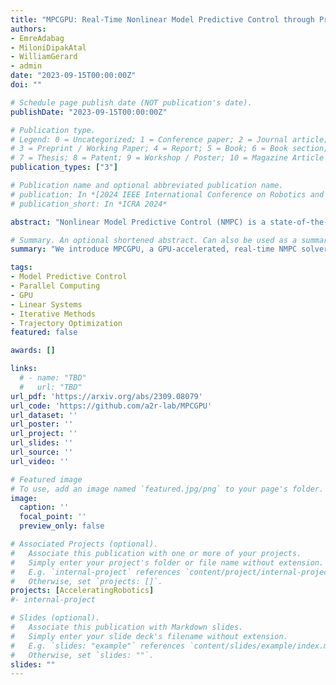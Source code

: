 ```yaml
---
title: "MPCGPU: Real-Time Nonlinear Model Predictive Control through Preconditioned Conjugate Gradient on the GPU"
authors:
- EmreAdabag
- MiloniDipakAtal
- WilliamGerard
- admin
date: "2023-09-15T00:00:00Z"
doi: ""

# Schedule page publish date (NOT publication's date).
publishDate: "2023-09-15T00:00:00Z"

# Publication type.
# Legend: 0 = Uncategorized; 1 = Conference paper; 2 = Journal article;
# 3 = Preprint / Working Paper; 4 = Report; 5 = Book; 6 = Book section;
# 7 = Thesis; 8 = Patent; 9 = Workshop / Poster; 10 = Magazine Article
publication_types: ["3"]

# Publication name and optional abbreviated publication name.
# publication: In *[2024 IEEE International Conference on Robotics and Automation (ICRA)](http://ieee-icra.org/)*
# publication_short: In *ICRA 2024*

abstract: "Nonlinear Model Predictive Control (NMPC) is a state-of-the-art approach for locomotion and manipulation which leverages trajectory optimization at each control step. While the performance of this approach is computationally bounded, implementations of direct trajectory optimization that use iterative methods to solve the underlying moderately-large and sparse linear systems, are a natural fit for parallel hardware acceleration. In this work, we introduce MPCGPU, a GPU-accelerated, real-time NMPC solver that leverages an accelerated preconditioned conjugate gradient (PCG) linear system solver at its core. We show that MPCGPU increases the scalability and real-time performance of NMPC, solving larger problems, at faster rates. In particular, for tracking tasks using the Kuka IIWA manipulator, MPCGPU is able to scale to kilohertz control rates with trajectories as long as 512 knot points. This is driven by a custom PCG solver which outperforms state-of-the-art, CPU-based, linear system solvers by at least 10x for a majority of solves and 3.6x on average."

# Summary. An optional shortened abstract. Can also be used as a summary for an extended abstract or poster etc.
summary: "We introduce MPCGPU, a GPU-accelerated, real-time NMPC solver that leverages an accelerated preconditioned conjugate gradient (PCG) linear system solver at its core. We show that MPCGPU increases the scalability and real-time performance of NMPC, solving larger problems, at faster rates. In particular, for tracking tasks using the Kuka IIWA manipulator, MPCGPU is able to scale to kilohertz control rates with trajectories as long as 512 knot points. This is driven by a custom PCG solver which outperforms state-of-the-art, CPU-based, linear system solvers by at least 10x for a majority of solves and 3.6x on average."

tags:
- Model Predictive Control
- Parallel Computing
- GPU
- Linear Systems
- Iterative Methods
- Trajectory Optimization
featured: false

awards: []

links:
  # - name: "TBD"
  #   url: "TBD"
url_pdf: 'https://arxiv.org/abs/2309.08079'
url_code: 'https://github.com/a2r-lab/MPCGPU'
url_dataset: ''
url_poster: ''
url_project: ''
url_slides: ''
url_source: ''
url_video: ''

# Featured image
# To use, add an image named `featured.jpg/png` to your page's folder. 
image:
  caption: ''
  focal_point: ''
  preview_only: false

# Associated Projects (optional).
#   Associate this publication with one or more of your projects.
#   Simply enter your project's folder or file name without extension.
#   E.g. `internal-project` references `content/project/internal-project/index.md`.
#   Otherwise, set `projects: []`.
projects: [AcceleratingRobotics]
#- internal-project

# Slides (optional).
#   Associate this publication with Markdown slides.
#   Simply enter your slide deck's filename without extension.
#   E.g. `slides: "example"` references `content/slides/example/index.md`.
#   Otherwise, set `slides: ""`.
slides: ""
---
```


<!-- {{% alert note %}}
Click the *Cite* button above to demo the feature to enable visitors to import publication metadata into their reference management software.
{{% /alert %}}

{{% alert note %}}
Click the *Slides* button above to demo Academic's Markdown slides feature.
{{% /alert %}} -->

<!-- Supplementary notes can be added here, including [code and math](https://sourcethemes.com/academic/docs/writing-markdown-latex/). -->

